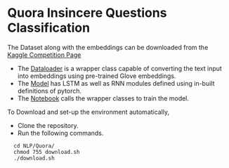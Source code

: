 # Quora Insincere Questions Classification

The Dataset along with the embeddings can be downloaded from the [Kaggle Competition Page](https://www.kaggle.com/c/quora-insincere-questions-classification/data) </br>
* The [Dataloader](dataloader.py) is a wrapper class capable of converting the text input into embeddings using pre-trained Glove embeddings.
* The [Model](model.py) has LSTM as well as RNN modules defined using in-built definitions of pytorch.
* The [Notebook](LSTM.ipynb) calls the wrapper classes to train the model.

To Download and set-up the environment automatically,</br>
* Clone the repository.
* Run the following commands.
```
  cd NLP/Quora/
  chmod 755 download.sh
  ./download.sh
```
